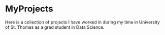 # MyProjects
Here is a collection of projects I have worked in during my time in University of St. Thomas as a grad student in Data Science.
